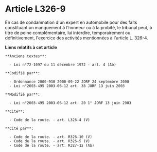 # Article L326-9

En cas de condamnation d'un expert en automobile pour des faits constituant un manquement à l'honneur ou à la probité, le
tribunal peut, à titre de peine complémentaire, lui interdire, temporairement ou définitivement, l'exercice des activités
mentionnées à l'article L. 326-4.

**Liens relatifs à cet article**

	**Anciens textes**:

	  - Loi n°72-1097 du 11 décembre 1972 - art. 4 (Ab)

	**Codifié par**:

	  - Ordonnance 2000-930 2000-09-22 JORF 24 septembre 2000
	  - Loi n°2003-495 2003-06-12 art. 38 JORF 13 juin 2003

	**Modifié par**:

	  - Loi n°2003-495 2003-06-12 art. 20 1° JORF 13 juin 2003

	**Cite**:

	  - Code de la route. - art. L326-4 (V)

	**Cité par**:

	  - Code de la route. - art. R326-10 (V)
	  - Code de la route. - art. R326-5 (V)
	  - Code de la route. - art. R327-12 (Ab)
